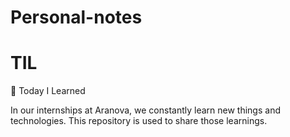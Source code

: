# Personal-notes

# TIL

📝 Today I Learned

In our internships at Aranova, we constantly learn new things and technologies. This repository is used to share those learnings.

